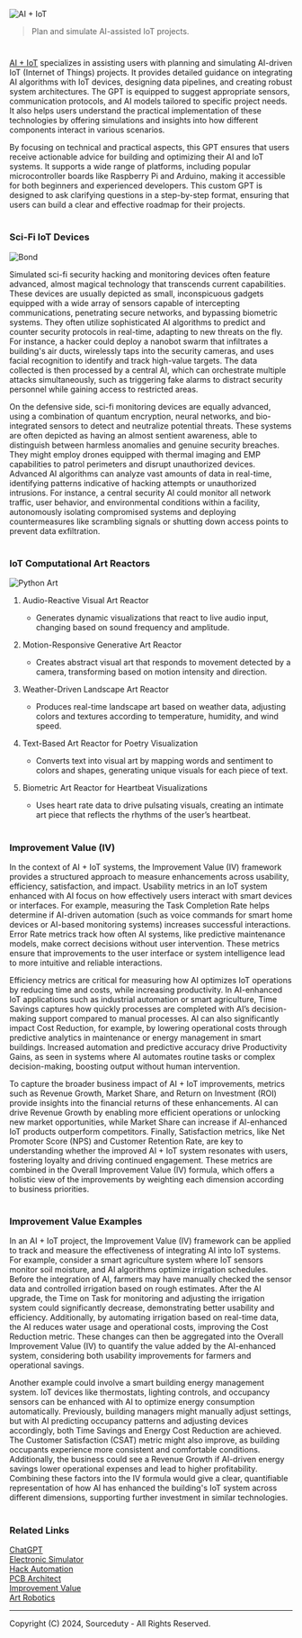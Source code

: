 ![AI + IoT](https://github.com/user-attachments/assets/1793c69b-0fe9-4e27-baa8-45230c99239f)

> Plan and simulate AI-assisted IoT projects.

#

[AI + IoT](https://chatgpt.com/g/g-yjcbbMVMm-ai-iot) specializes in assisting users with planning and simulating AI-driven IoT (Internet of Things) projects. It provides detailed guidance on integrating AI algorithms with IoT devices, designing data pipelines, and creating robust system architectures. The GPT is equipped to suggest appropriate sensors, communication protocols, and AI models tailored to specific project needs. It also helps users understand the practical implementation of these technologies by offering simulations and insights into how different components interact in various scenarios.

By focusing on technical and practical aspects, this GPT ensures that users receive actionable advice for building and optimizing their AI and IoT systems. It supports a wide range of platforms, including popular microcontroller boards like Raspberry Pi and Arduino, making it accessible for both beginners and experienced developers. This custom GPT is designed to ask clarifying questions in a step-by-step format, ensuring that users can build a clear and effective roadmap for their projects.

#
### Sci-Fi IoT Devices

![Bond](https://github.com/user-attachments/assets/1f4866ad-9541-4e23-9972-e6a61553a643)

Simulated sci-fi security hacking and monitoring devices often feature advanced, almost magical technology that transcends current capabilities. These devices are usually depicted as small, inconspicuous gadgets equipped with a wide array of sensors capable of intercepting communications, penetrating secure networks, and bypassing biometric systems. They often utilize sophisticated AI algorithms to predict and counter security protocols in real-time, adapting to new threats on the fly. For instance, a hacker could deploy a nanobot swarm that infiltrates a building's air ducts, wirelessly taps into the security cameras, and uses facial recognition to identify and track high-value targets. The data collected is then processed by a central AI, which can orchestrate multiple attacks simultaneously, such as triggering fake alarms to distract security personnel while gaining access to restricted areas.

On the defensive side, sci-fi monitoring devices are equally advanced, using a combination of quantum encryption, neural networks, and bio-integrated sensors to detect and neutralize potential threats. These systems are often depicted as having an almost sentient awareness, able to distinguish between harmless anomalies and genuine security breaches. They might employ drones equipped with thermal imaging and EMP capabilities to patrol perimeters and disrupt unauthorized devices. Advanced AI algorithms can analyze vast amounts of data in real-time, identifying patterns indicative of hacking attempts or unauthorized intrusions. For instance, a central security AI could monitor all network traffic, user behavior, and environmental conditions within a facility, autonomously isolating compromised systems and deploying countermeasures like scrambling signals or shutting down access points to prevent data exfiltration.

#
### IoT Computational Art Reactors

![Python Art](https://github.com/user-attachments/assets/62f0d239-18de-4ca9-a7b0-415c4e6a68d6)

1. Audio-Reactive Visual Art Reactor
   - Generates dynamic visualizations that react to live audio input, changing based on sound frequency and amplitude.

2. Motion-Responsive Generative Art Reactor
   - Creates abstract visual art that responds to movement detected by a camera, transforming based on motion intensity and direction.

3. Weather-Driven Landscape Art Reactor
   - Produces real-time landscape art based on weather data, adjusting colors and textures according to temperature, humidity, and wind speed.

4. Text-Based Art Reactor for Poetry Visualization
   - Converts text into visual art by mapping words and sentiment to colors and shapes, generating unique visuals for each piece of text.

5. Biometric Art Reactor for Heartbeat Visualizations
   - Uses heart rate data to drive pulsating visuals, creating an intimate art piece that reflects the rhythms of the user’s heartbeat.

#
### Improvement Value (IV)

In the context of AI + IoT systems, the Improvement Value (IV) framework provides a structured approach to measure enhancements across usability, efficiency, satisfaction, and impact. Usability metrics in an IoT system enhanced with AI focus on how effectively users interact with smart devices or interfaces. For example, measuring the Task Completion Rate helps determine if AI-driven automation (such as voice commands for smart home devices or AI-based monitoring systems) increases successful interactions. Error Rate metrics track how often AI systems, like predictive maintenance models, make correct decisions without user intervention. These metrics ensure that improvements to the user interface or system intelligence lead to more intuitive and reliable interactions.

Efficiency metrics are critical for measuring how AI optimizes IoT operations by reducing time and costs, while increasing productivity. In AI-enhanced IoT applications such as industrial automation or smart agriculture, Time Savings captures how quickly processes are completed with AI’s decision-making support compared to manual processes. AI can also significantly impact Cost Reduction, for example, by lowering operational costs through predictive analytics in maintenance or energy management in smart buildings. Increased automation and predictive accuracy drive Productivity Gains, as seen in systems where AI automates routine tasks or complex decision-making, boosting output without human intervention.

To capture the broader business impact of AI + IoT improvements, metrics such as Revenue Growth, Market Share, and Return on Investment (ROI) provide insights into the financial returns of these enhancements. AI can drive Revenue Growth by enabling more efficient operations or unlocking new market opportunities, while Market Share can increase if AI-enhanced IoT products outperform competitors. Finally, Satisfaction metrics, like Net Promoter Score (NPS) and Customer Retention Rate, are key to understanding whether the improved AI + IoT system resonates with users, fostering loyalty and driving continued engagement. These metrics are combined in the Overall Improvement Value (IV) formula, which offers a holistic view of the improvements by weighting each dimension according to business priorities.

#
### Improvement Value Examples

In an AI + IoT project, the Improvement Value (IV) framework can be applied to track and measure the effectiveness of integrating AI into IoT systems. For example, consider a smart agriculture system where IoT sensors monitor soil moisture, and AI algorithms optimize irrigation schedules. Before the integration of AI, farmers may have manually checked the sensor data and controlled irrigation based on rough estimates. After the AI upgrade, the Time on Task for monitoring and adjusting the irrigation system could significantly decrease, demonstrating better usability and efficiency. Additionally, by automating irrigation based on real-time data, the AI reduces water usage and operational costs, improving the Cost Reduction metric. These changes can then be aggregated into the Overall Improvement Value (IV) to quantify the value added by the AI-enhanced system, considering both usability improvements for farmers and operational savings.

Another example could involve a smart building energy management system. IoT devices like thermostats, lighting controls, and occupancy sensors can be enhanced with AI to optimize energy consumption automatically. Previously, building managers might manually adjust settings, but with AI predicting occupancy patterns and adjusting devices accordingly, both Time Savings and Energy Cost Reduction are achieved. The Customer Satisfaction (CSAT) metric might also improve, as building occupants experience more consistent and comfortable conditions. Additionally, the business could see a Revenue Growth if AI-driven energy savings lower operational expenses and lead to higher profitability. Combining these factors into the IV formula would give a clear, quantifiable representation of how AI has enhanced the building's IoT system across different dimensions, supporting further investment in similar technologies.

#
### Related Links

[ChatGPT](https://github.com/sourceduty/ChatGPT)
<br>
[Electronic Simulator](https://github.com/sourceduty/Electronic_Simulator)
<br>
[Hack Automation](https://github.com/sourceduty/Hack_Automation)
<br>
[PCB Architect](https://github.com/sourceduty/PCB_Architect)
<br>
[Improvement Value](https://github.com/sourceduty/Improvement_Value)
<br>
[Art Robotics](https://github.com/sourceduty/Art_Robotics)

***
Copyright (C) 2024, Sourceduty - All Rights Reserved.

